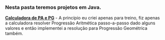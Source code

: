 ### Nesta pasta teremos projetos em Java.

**[Calculadora de PA e PG](https://github.com/Cartulo/Exercicios/blob/main/Java%20Basico/PA)** - A princípio eu criei apenas para treino, fiz apenas a calculadora resolver Progressão Aritmética passo-a-passo dado alguns valores e então implementei a resolução para Progressão Geométrica também.
